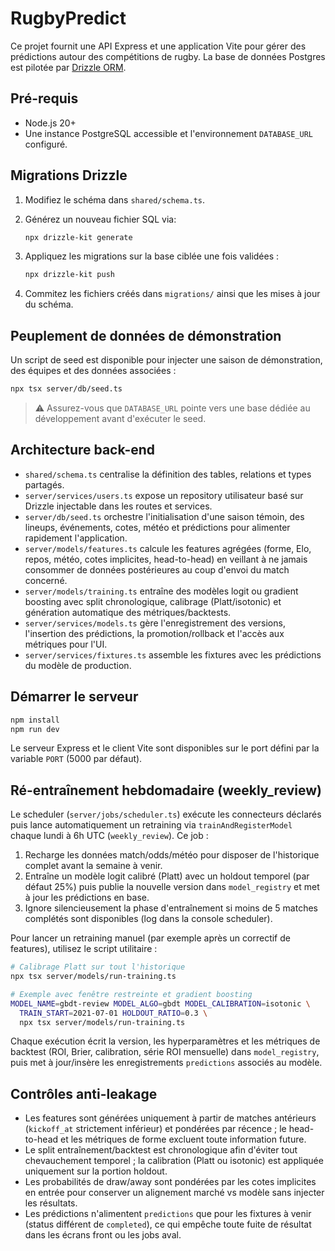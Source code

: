 # RugbyPredict

Ce projet fournit une API Express et une application Vite pour gérer des prédictions autour des compétitions de rugby. La base de données Postgres est pilotée par [Drizzle ORM](https://orm.drizzle.team/).

## Pré-requis

- Node.js 20+
- Une instance PostgreSQL accessible et l'environnement `DATABASE_URL` configuré.

## Migrations Drizzle

1. Modifiez le schéma dans `shared/schema.ts`.
2. Générez un nouveau fichier SQL via:

   ```bash
   npx drizzle-kit generate
   ```

3. Appliquez les migrations sur la base ciblée une fois validées :

   ```bash
   npx drizzle-kit push
   ```

4. Commitez les fichiers créés dans `migrations/` ainsi que les mises à jour du schéma.

## Peuplement de données de démonstration

Un script de seed est disponible pour injecter une saison de démonstration, des équipes et des données associées :

```bash
npx tsx server/db/seed.ts
```

> ⚠️ Assurez-vous que `DATABASE_URL` pointe vers une base dédiée au développement avant d'exécuter le seed.

## Architecture back-end

- `shared/schema.ts` centralise la définition des tables, relations et types partagés.
- `server/services/users.ts` expose un repository utilisateur basé sur Drizzle injectable dans les routes et services.
- `server/db/seed.ts` orchestre l'initialisation d'une saison témoin, des lineups, événements, cotes, météo et prédictions pour alimenter rapidement l'application.
- `server/models/features.ts` calcule les features agrégées (forme, Elo, repos, météo, cotes implicites, head-to-head) en veillant à ne jamais consommer de données postérieures au coup d'envoi du match concerné.
- `server/models/training.ts` entraîne des modèles logit ou gradient boosting avec split chronologique, calibrage (Platt/isotonic) et génération automatique des métriques/backtests.
- `server/services/models.ts` gère l'enregistrement des versions, l'insertion des prédictions, la promotion/rollback et l'accès aux métriques pour l'UI.
- `server/services/fixtures.ts` assemble les fixtures avec les prédictions du modèle de production.

## Démarrer le serveur

```bash
npm install
npm run dev
```

Le serveur Express et le client Vite sont disponibles sur le port défini par la variable `PORT` (5000 par défaut).

## Ré-entraînement hebdomadaire (weekly_review)

Le scheduler (`server/jobs/scheduler.ts`) exécute les connecteurs déclarés puis lance automatiquement un retraining via `trainAndRegisterModel` chaque lundi à 6h UTC (`weekly_review`). Ce job :

1. Recharge les données match/odds/météo pour disposer de l'historique complet avant la semaine à venir.
2. Entraîne un modèle logit calibré (Platt) avec un holdout temporel (par défaut 25%) puis publie la nouvelle version dans `model_registry` et met à jour les prédictions en base.
3. Ignore silencieusement la phase d'entraînement si moins de 5 matches complétés sont disponibles (log dans la console scheduler).

Pour lancer un retraining manuel (par exemple après un correctif de features), utilisez le script utilitaire :

```bash
# Calibrage Platt sur tout l'historique
npx tsx server/models/run-training.ts

# Exemple avec fenêtre restreinte et gradient boosting
MODEL_NAME=gbdt-review MODEL_ALGO=gbdt MODEL_CALIBRATION=isotonic \
  TRAIN_START=2021-07-01 HOLDOUT_RATIO=0.3 \
  npx tsx server/models/run-training.ts
```

Chaque exécution écrit la version, les hyperparamètres et les métriques de backtest (ROI, Brier, calibration, série ROI mensuelle) dans `model_registry`, puis met à jour/insère les enregistrements `predictions` associés au modèle.

## Contrôles anti-leakage

- Les features sont générées uniquement à partir de matches antérieurs (`kickoff_at` strictement inférieur) et pondérées par récence ; le head-to-head et les métriques de forme excluent toute information future.
- Le split entraînement/backtest est chronologique afin d'éviter tout chevauchement temporel ; la calibration (Platt ou isotonic) est appliquée uniquement sur la portion holdout.
- Les probabilités de draw/away sont pondérées par les cotes implicites en entrée pour conserver un alignement marché vs modèle sans injecter les résultats.
- Les prédictions n'alimentent `predictions` que pour les fixtures à venir (status différent de `completed`), ce qui empêche toute fuite de résultat dans les écrans front ou les jobs aval.
